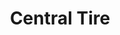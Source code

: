 ---
title: "Central Tire"
url: /ciudad-autonoma-de-buenos-aires/central-tire/
shop: reparación de automóviles
---